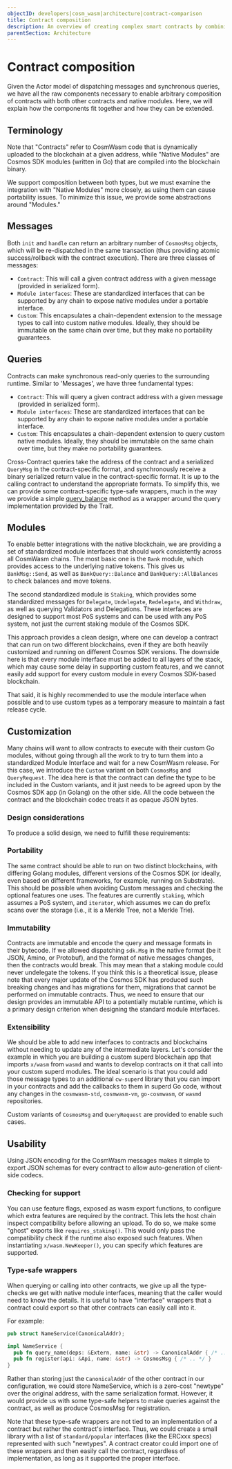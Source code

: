 ```yaml
---
objectID: developers|cosm_wasm|architecture|contract-comparison
title: Contract composition
description: An overview of creating complex smart contracts by combining and reusing existing contract modules
parentSection: Architecture
---
```


# Contract composition
Given the Actor model of dispatching messages and synchronous queries, we have all the raw components necessary to enable arbitrary composition of contracts with both other contracts and native modules. Here, we will explain how the components fit together and how they can be extended.

## Terminology
Note that "Contracts" refer to CosmWasm code that is dynamically uploaded to the blockchain at a given address, while "Native Modules" are Cosmos SDK modules (written in Go) that are compiled into the blockchain binary.

We support composition between both types, but we must examine the integration with "Native Modules" more closely, as using them can cause portability issues. To minimize this issue, we provide some abstractions around "Modules."

## Messages
Both `init` and `handle` can return an arbitrary number of `CosmosMsg` objects, which will be re-dispatched in the same transaction (thus providing atomic success/rollback with the contract execution). There are three classes of messages:

- `Contract`: This will call a given contract address with a given message (provided in serialized form).
- `Module interfaces`: These are standardized interfaces that can be supported by any chain to expose native modules under a portable interface.
- `Custom`: This encapsulates a chain-dependent extension to the message types to call into custom native modules. Ideally, they should be immutable on the same chain over time, but they make no portability guarantees.

## Queries
Contracts can make synchronous read-only queries to the surrounding runtime. Similar to 'Messages', we have three fundamental types:

- `Contract`: This will query a given contract address with a given message (provided in serialized form).
- `Module interfaces`: These are standardized interfaces that can be supported by any chain to expose native modules under a portable interface.
- `Custom`: This encapsulates a chain-dependent extension to query custom native modules. Ideally, they should be immutable on the same chain over time, but they make no portability guarantees.

Cross-Contract queries take the address of the contract and a serialized `QueryMsg` in the contract-specific format, and synchronously receive a binary serialized return value in the contract-specific format. It is up to the calling contract to understand the appropriate formats. To simplify this, we can provide some contract-specific type-safe wrappers, much in the way we provide a simple <a href="https://github.com/CosmWasm/cosmwasm/blob/08717b4c589bbfe59f44bb8cccffb08f63696413/packages/std/src/traits.rs#L95-L105" target="_blank">query_balance</a> method as a wrapper around the query implementation provided by the Trait.

## Modules
To enable better integrations with the native blockchain, we are providing a set of standardized module interfaces that should work consistently across all CosmWasm chains. The most basic one is the `Bank` module, which provides access to the underlying native tokens. This gives us `BankMsg::Send`, as well as `BankQuery::Balance` and `BankQuery::AllBalances` to check balances and move tokens.

The second standardized module is `Staking`, which provides some standardized messages for `Delegate`, `Undelegate`, `Redelegate`, and `Withdraw`, as well as querying Validators and Delegations. These interfaces are designed to support most PoS systems and can be used with any PoS system, not just the current staking module of the Cosmos SDK.

This approach provides a clean design, where one can develop a contract that can run on two different blockchains, even if they are both heavily customized and running on different Cosmos SDK versions. The downside here is that every module interface must be added to all layers of the stack, which may cause some delay in supporting custom features, and we cannot easily add support for every custom module in every Cosmos SDK-based blockchain.

That said, it is highly recommended to use the module interface when possible and to use custom types as a temporary measure to maintain a fast release cycle.

## Customization
Many chains will want to allow contracts to execute with their custom Go modules, without going through all the work to try to turn them into a standardized Module Interface and wait for a new CosmWasm release. For this case, we introduce the `Custom` variant on both `CosmosMsg` and `QueryRequest`. The idea here is that the contract can define the type to be included in the Custom variants, and it just needs to be agreed upon by the Cosmos SDK app (in Golang) on the other side. All the code between the contract and the blockchain codec treats it as opaque JSON bytes.

### Design considerations
To produce a solid design, we need to fulfill these requirements:

### Portability
The same contract should be able to run on two distinct blockchains, with differing Golang modules, different versions of the Cosmos SDK (or ideally, even based on different frameworks, for example, running on Substrate). This should be possible when avoiding Custom messages and checking the optional features one uses. The features are currently `staking`, which assumes a PoS system, and `iterator`, which assumes we can do prefix scans over the storage (i.e., it is a Merkle Tree, not a Merkle Trie).

### Immutability
Contracts are immutable and encode the query and message formats in their bytecode. If we allowed dispatching `sdk.Msg` in the native format (be it JSON, Amino, or Protobuf), and the format of native messages changes, then the contracts would break. This may mean that a staking module could never undelegate the tokens. If you think this is a theoretical issue, please note that every major update of the Cosmos SDK has produced such breaking changes and has migrations for them, migrations that cannot be performed on immutable contracts. Thus, we need to ensure that our design provides an immutable API to a potentially mutable runtime, which is a primary design criterion when designing the standard module interfaces.

### Extensibility
We should be able to add new interfaces to contracts and blockchains without needing to update any of the intermediate layers. Let's consider the example in which you are building a custom superd blockchain app that imports `x/wasm` from `wasmd` and wants to develop contracts on it that call into your custom superd modules. The ideal scenario is that you could add those message types to an additional `cw-superd` library that you can import in your contracts and add the callbacks to them in superd Go code, without any changes in the `cosmwasm-std`, `cosmwasm-vm`, `go-cosmwasm`, or `wasmd` repositories.

Custom variants of `CosmosMsg` and `QueryRequest` are provided to enable such cases.

## Usability

Using JSON encoding for the CosmWasm messages makes it simple to export JSON schemas for every contract to allow auto-generation of client-side codecs.

### Checking for support

You can use feature flags, exposed as wasm export functions, to configure which extra features are required by the contract. This lets the host chain inspect compatibility before allowing an upload. To do so, we make some "ghost" exports like `requires_staking()`. This would only pass the compatibility check if the runtime also exposed such features. When instantiating `x/wasm.NewKeeper()`, you can specify which features are supported.

### Type-safe wrappers
When querying or calling into other contracts, we give up all the type-checks we get with native module interfaces, meaning that the caller would need to know the details. It is useful to have "interface" wrappers that a contract could export so that other contracts can easily call into it.

For example:
```rust
pub struct NameService(CanonicalAddr);

impl NameService {
  pub fn query_name(deps: &Extern, name: &str) -> CanonicalAddr { /* .. */ }
  pub fn register(api: &Api, name: &str) -> CosmosMsg { /* .. */ }
}
```
Rather than storing just the `CanonicalAddr` of the other contract in our configuration, we could store NameService, which is a zero-cost "newtype" over the original address, with the same serialization format. However, it would provide us with some type-safe helpers to make queries against the contract, as well as produce CosmosMsg for registration.

Note that these type-safe wrappers are not tied to an implementation of a contract but rather the contract's interface. Thus, we could create a small library with a list of `standard/popular` interfaces (like the ERCxxx specs) represented with such "newtypes". A contract creator could import one of these wrappers and then easily call the contract, regardless of implementation, as long as it supported the proper interface.